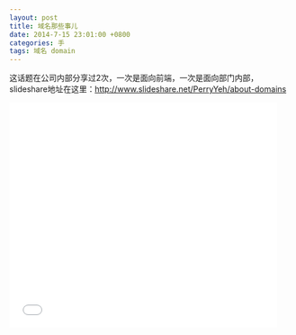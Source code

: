 ```yaml
---
layout: post
title: 域名那些事儿
date: 2014-7-15 23:01:00 +0800
categories: 手
tags: 域名 domain
---
```


这话题在公司内部分享过2次，一次是面向前端，一次是面向部门内部，slideshare地址在这里：<http://www.slideshare.net/PerryYeh/about-domains>

<iframe src="//www.slideshare.net/slideshow/embed_code/37002044" width="476" height="400" frameborder="0" marginwidth="0" marginheight="0" scrolling="no"></iframe>


